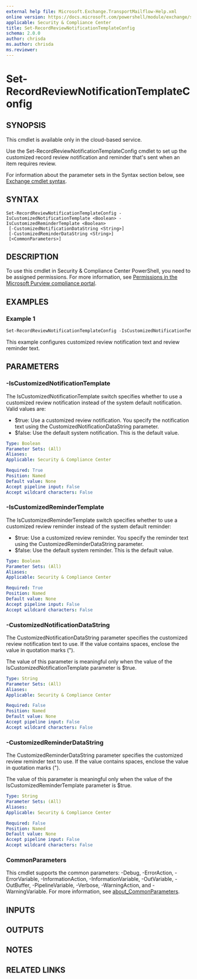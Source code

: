 ```yaml
---
external help file: Microsoft.Exchange.TransportMailflow-Help.xml
online version: https://docs.microsoft.com/powershell/module/exchange/set-recordreviewnotificationtemplateconfig
applicable: Security & Compliance Center
title: Set-RecordReviewNotificationTemplateConfig
schema: 2.0.0
author: chrisda
ms.author: chrisda
ms.reviewer:
---
```


# Set-RecordReviewNotificationTemplateConfig

## SYNOPSIS
This cmdlet is available only in the cloud-based service.

Use the Set-RecordReviewNotificationTemplateConfig cmdlet to set up the customized record review notification and reminder that's sent when an item requires review.

For information about the parameter sets in the Syntax section below, see [Exchange cmdlet syntax](https://docs.microsoft.com/powershell/exchange/exchange-cmdlet-syntax).

## SYNTAX

```
Set-RecordReviewNotificationTemplateConfig -IsCustomizedNotificationTemplate <Boolean> -IsCustomizedReminderTemplate <Boolean>
 [-CustomizedNotificationDataString <String>]
 [-CustomizedReminderDataString <String>]
 [<CommonParameters>]
```

## DESCRIPTION
To use this cmdlet in Security & Compliance Center PowerShell, you need to be assigned permissions. For more information, see [Permissions in the Microsoft Purview compliance portal](https://docs.microsoft.com/microsoft-365/compliance/microsoft-365-compliance-center-permissions).

## EXAMPLES

### Example 1
```powershell
Set-RecordReviewNotificationTemplateConfig -IsCustomizedNotificationTemplate $true -CustomizedNotificationDataString "This is the Contoso notification" -IsCustomizedReminderTemplate $true -CustomizedReminderDataString "This is the Contoso reminder"
```

This example configures customized review notification text and review reminder text.

## PARAMETERS

### -IsCustomizedNotificationTemplate
The IsCustomizedNotificationTemplate switch specifies whether to use a customized review notification instead of the system default notification. Valid values are:

- $true: Use a customized review notification. You specify the notification text using the CustomizedNotificationDataString parameter.
- $false: Use the default system notification. This is the default value.

```yaml
Type: Boolean
Parameter Sets: (All)
Aliases:
Applicable: Security & Compliance Center

Required: True
Position: Named
Default value: None
Accept pipeline input: False
Accept wildcard characters: False
```

### -IsCustomizedReminderTemplate
The IsCustomizedReminderTemplate switch specifies whether to use a customized review reminder instead of the system default reminder:

- $true: Use a customized review reminder. You specify the reminder text using the CustomizedReminderDataString parameter.
- $false: Use the default system reminder. This is the default value.

```yaml
Type: Boolean
Parameter Sets: (All)
Aliases:
Applicable: Security & Compliance Center

Required: True
Position: Named
Default value: None
Accept pipeline input: False
Accept wildcard characters: False
```

### -CustomizedNotificationDataString
The CustomizedNotificationDataString parameter specifies the customized review notification text to use. If the value contains spaces, enclose the value in quotation marks (").

The value of this parameter is meaningful only when the value of the IsCustomizedNotificationTemplate parameter is $true.

```yaml
Type: String
Parameter Sets: (All)
Aliases:
Applicable: Security & Compliance Center

Required: False
Position: Named
Default value: None
Accept pipeline input: False
Accept wildcard characters: False
```

### -CustomizedReminderDataString
The CustomizedReminderDataString parameter specifies the customized review reminder text to use. If the value contains spaces, enclose the value in quotation marks (").

The value of this parameter is meaningful only when the value of the IsCustomizedReminderTemplate parameter is $true.

```yaml
Type: String
Parameter Sets: (All)
Aliases:
Applicable: Security & Compliance Center

Required: False
Position: Named
Default value: None
Accept pipeline input: False
Accept wildcard characters: False
```

### CommonParameters
This cmdlet supports the common parameters: -Debug, -ErrorAction, -ErrorVariable, -InformationAction, -InformationVariable, -OutVariable, -OutBuffer, -PipelineVariable, -Verbose, -WarningAction, and -WarningVariable. For more information, see [about_CommonParameters](https://go.microsoft.com/fwlink/p/?LinkID=113216).

## INPUTS

## OUTPUTS

## NOTES

## RELATED LINKS
